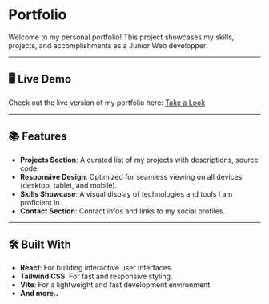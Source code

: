 # Portfolio

Welcome to my personal portfolio! This project showcases my skills, projects, and accomplishments as a Junior Web developper. 

---

## 🖥️ Live Demo

Check out the live version of my portfolio here: [Take a Look](https://your-portfolio-url.com)

---

## 📚 Features

- **Projects Section**: A curated list of my projects with descriptions, source code.
- **Responsive Design**: Optimized for seamless viewing on all devices (desktop, tablet, and mobile).
- **Skills Showcase**: A visual display of technologies and tools I am proficient in.
- **Contact Section**: Contact infos and links to my social profiles.

---

## 🛠️ Built With

- **React**: For building interactive user interfaces.
- **Tailwind CSS**: For fast and responsive styling.
- **Vite**: For a lightweight and fast development environment.
- **And more..**


